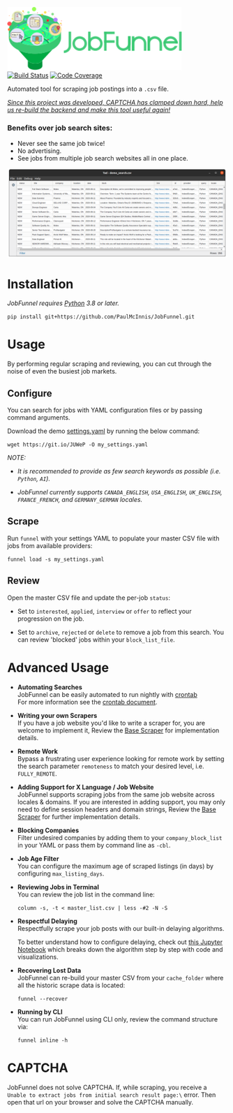 <img src="logo/jobfunnel_banner.svg" alt="JobFunnel Banner" width=400/><br/>
[![Build Status](https://travis-ci.com/PaulMcInnis/JobFunnel.svg?branch=master)](https://travis-ci.com/PaulMcInnis/JobFunnel)
[![Code Coverage](https://codecov.io/gh/PaulMcInnis/JobFunnel/branch/master/graph/badge.svg)](https://codecov.io/gh/PaulMcInnis/JobFunnel)

Automated tool for scraping job postings into a `.csv` file.

_[Since this project was developed, CAPTCHA has clamped down hard, help us re-build the backend and make this tool useful again!](https://github.com/PaulMcInnis/JobFunnel/discussions/148)_

### Benefits over job search sites:

- Never see the same job twice!
- No advertising.
- See jobs from multiple job search websites all in one place.

![masterlist.csv][masterlist]

# Installation

_JobFunnel requires [Python][python] 3.8 or later._

```
pip install git+https://github.com/PaulMcInnis/JobFunnel.git
```

# Usage

By performing regular scraping and reviewing, you can cut through the noise of
even the busiest job markets.

## Configure

You can search for jobs with YAML configuration files or by passing command
arguments.

Download the demo [settings.yaml][demo_yaml] by running the below command:

```
wget https://git.io/JUWeP -O my_settings.yaml
```

_NOTE:_

- _It is recommended to provide as few search keywords as possible (i.e.
  `Python`, `AI`)._

- _JobFunnel currently supports `CANADA_ENGLISH`, `USA_ENGLISH`, `UK_ENGLISH`,
  `FRANCE_FRENCH`, and `GERMANY_GERMAN` locales._

## Scrape

Run `funnel` with your settings YAML to populate your master CSV file with jobs
from available providers:

```
funnel load -s my_settings.yaml
```

## Review

Open the master CSV file and update the per-job `status`:

- Set to `interested`, `applied`, `interview` or `offer` to reflect your
  progression on the job.

- Set to `archive`, `rejected` or `delete` to remove a job from this search. You
  can review 'blocked' jobs within your `block_list_file`.

# Advanced Usage

- **Automating Searches** <br /> JobFunnel can be easily automated to run
  nightly with [crontab][cron] <br /> For more information see the [crontab
  document][cron_doc].

- **Writing your own Scrapers** <br /> If you have a job website you'd like to
  write a scraper for, you are welcome to implement it, Review the [Base
  Scraper][basescraper] for implementation details.

- **Remote Work** <br /> Bypass a frustrating user experience looking for remote
  work by setting the search parameter `remoteness` to match your desired level,
  i.e. `FULLY_REMOTE`.

- **Adding Support for X Language / Job Website** <br /> JobFunnel supports
  scraping jobs from the same job website across locales & domains. If you are
  interested in adding support, you may only need to define session headers and
  domain strings, Review the [Base Scraper][basescraper] for further
  implementation details.

- **Blocking Companies** <br /> Filter undesired companies by adding them to
  your `company_block_list` in your YAML or pass them by command line as `-cbl`.

- **Job Age Filter** <br /> You can configure the maximum age of scraped
  listings (in days) by configuring `max_listing_days`.

- **Reviewing Jobs in Terminal** <br /> You can review the job list in the
  command line:

  ```
  column -s, -t < master_list.csv | less -#2 -N -S
  ```

- **Respectful Delaying** <br /> Respectfully scrape your job posts with our
  built-in delaying algorithms.

  To better understand how to configure delaying, check out [this Jupyter
  Notebook][delay_jp] which breaks down the algorithm step by step with code and
  visualizations.

- **Recovering Lost Data** <br /> JobFunnel can re-build your master CSV from
  your `cache_folder` where all the historic scrape data is located:

  ```
  funnel --recover
  ```

- **Running by CLI** <br /> You can run JobFunnel using CLI only, review the
  command structure via:
  ```
  funnel inline -h
  ```

# CAPTCHA

JobFunnel does not solve CAPTCHA. If, while scraping, you receive a
`Unable to extract jobs from initial search result page:\` error. Then open that
url on your browser and solve the CAPTCHA manually.

<!-- links -->

[requirements]: requirements.txt
[masterlist]: demo/demo.png 'masterlist.csv'
[demo_yaml]: demo/settings.yaml
[python]: https://www.python.org/
[basescraper]: jobfunnel/backend/scrapers/base.py
[cron]: https://en.wikipedia.org/wiki/Cron
[cron_doc]: docs/crontab/readme.md
[conc_fut]:
  https://docs.python.org/dev/library/concurrent.futures.html#concurrent.futures.ThreadPoolExecutor
[thread]: https://docs.python.org/3.8/library/threading.html
[delay_jp]:
  https://github.com/bunsenmurder/Notebooks/blob/master/jobFunnel/delay_algorithm.ipynb
